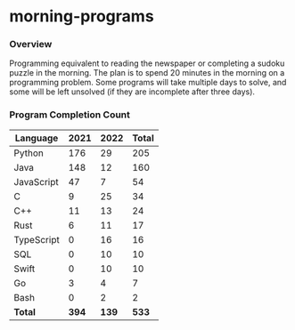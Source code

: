 # morning-programs

### Overview

Programming equivalent to reading the newspaper or completing a sudoku puzzle in the morning.  The plan is to spend 20 
minutes in the morning on a programming problem.  Some programs will take multiple days to solve, and some will be left 
unsolved (if they are incomplete after three days).

### Program Completion Count

| Language     | 2021    | 2022    | Total   |
|--------------|---------|---------|---------|
| Python       | 176     | 29      | 205     |
| Java         | 148     | 12      | 160     |
| JavaScript   | 47      | 7       | 54      |
| C            | 9       | 25      | 34      |
| C++          | 11      | 13      | 24      |
| Rust         | 6       | 11      | 17      |
| TypeScript   | 0       | 16      | 16      |
| SQL          | 0       | 10      | 10      |
| Swift        | 0       | 10      | 10      |
| Go           | 3       | 4       | 7       |
| Bash         | 0       | 2       | 2       |
| **Total**    | **394** | **139** | **533** |
